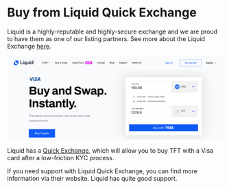 # Buy from Liquid Quick Exchange

Liquid is a highly-reputable and highly-secure exchange and we are proud to have them as one of our listing partners. See more about the Liquid Exchange [here](tft_liquid).

![](img/liquidquickexchange.png)

Liquid has a [Quick Exchange](https://app.liquid.com/quick-exchange/), which will allow you to buy TFT with a Visa card after a low-friction KYC process.

If you need support with Liquid Quick Exchange, you can find more information via their website. Liquid has quite good support.